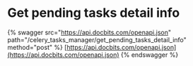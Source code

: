 # Get pending tasks detail info

{% swagger src="https://api.docbits.com/openapi.json" path="/celery_tasks_manager/get_pending_tasks_detail_info" method="post" %}
[https://api.docbits.com/openapi.json](https://api.docbits.com/openapi.json)
{% endswagger %}
